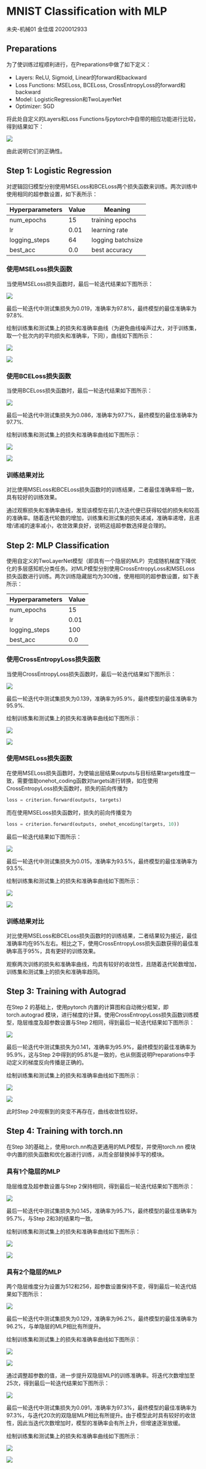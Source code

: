 # MNIST Classification with MLP
未央-机械01 金佳熠 2020012933

## Preparations

为了使训练过程顺利进行，在Preparations中做了如下定义：
- Layers: ReLU, Sigmoid, Linear的forward和backward
- Loss Functions: MSELoss, BCELoss, CrossEntropyLoss的forward和backward
- Model: LogisticRegression和TwoLayerNet
- Optimizer: SGD

将此处自定义的Layers和Loss Functions与pytorch中自带的相应功能进行比较，得到结果如下：

![](result/verification.jpg)

由此说明它们的正确性。

## Step 1: Logistic Regression
对逻辑回归模型分别使用MSELoss和BCELoss两个损失函数来训练。两次训练中使用相同的超参数设置，如下表所示：

| Hyperparameters | Value | Meaning |
| --------------- | ----- | ------- |
| num_epochs | 15 | training epochs |
| lr | 0.01 | learning rate |
| logging_steps | 64 | logging batchsize |
| best_acc | 0.0 | best accuracy |

### 使用MSELoss损失函数
当使用MSELoss损失函数时，最后一轮迭代结果如下图所示：

![](result/step1_mse_1.jpg)

最后一轮迭代中测试集损失为0.019，准确率为97.8%，最终模型的最佳准确率为97.8%.

绘制训练集和测试集上的损失和准确率曲线（为避免曲线噪声过大，对于训练集，
取一个批次内的平均损失和准确率，下同），曲线如下图所示：

![](result/step1_mse_2.jpg)

![](result/step1_mse_3.jpg)

### 使用BCELoss损失函数
当使用BCELoss损失函数时，最后一轮迭代结果如下图所示：

![](result/step1_bce_1.jpg)

最后一轮迭代中测试集损失为0.086，准确率为97.7%，最终模型的最佳准确率为97.7%.

绘制训练集和测试集上的损失和准确率曲线如下图所示：

![](result/step1_bce_2.jpg)

![](result/step1_bce_3.jpg)


### 训练结果对比
对比使用MSELoss和BCELoss损失函数时的训练结果，二者最佳准确率相一致，具有较好的训练效果。

通过观察损失和准确率曲线，发现该模型在前几次迭代便已获得较低的损失和较高的准确率。随着迭代轮数的增加，训练集和测试集的损失递减，准确率递增，且递增/递减的速率减小，收敛效果良好，说明这组超参数选择是合理的。

## Step 2: MLP Classification
使用自定义的TwoLayerNet模型（即具有一个隐层的MLP）完成随机梯度下降优化的多层感知机分类任务。对MLP模型分别使用CrossEntropyLoss和MSELoss损失函数进行训练。两次训练隐藏层均为300维，使用相同的超参数设置，如下表所示：

| Hyperparameters | Value | 
| --------------- | ----- | 
| num_epochs | 15 |
| lr | 0.01 |
| logging_steps | 100 | 
| best_acc | 0.0 | 

### 使用CrossEntropyLoss损失函数
当使用CrossEntropyLoss损失函数时，最后一轮迭代结果如下图所示：

![](result/step2_ce_1.jpg)

最后一轮迭代中测试集损失为0.139，准确率为95.9%，最终模型的最佳准确率为95.9%.

绘制训练集和测试集上的损失和准确率曲线如下图所示：

![](result/step2_ce_2.jpg)

![](result/step2_ce_3.jpg)

### 使用MSELoss损失函数
在使用MSELoss损失函数时，为使输出层结果outputs与目标结果targets维度一致，需要借助onehot_coding函数对targets进行转换，如在使用CrossEntropyLoss损失函数时，损失的前向传播为

```python
loss = criterion.forward(outputs, targets)
```

而在使用MSELoss损失函数时，损失的前向传播变为

```python
loss = criterion.forward(outputs, onehot_encoding(targets, 10))
```

最后一轮迭代结果如下图所示：

![](result/step2_mse_1.jpg)

最后一轮迭代中测试集损失为0.015，准确率为93.5%，最终模型的最佳准确率为93.5%.

绘制训练集和测试集上的损失和准确率曲线如下图所示：

![](result/step2_mse_2.jpg)

![](result/step2_mse_3.jpg)

### 训练结果对比
对比使用MSELoss和BCELoss损失函数时的训练结果，二者结果较为接近，最佳准确率均在95%左右。相比之下，使用CrossEntropyLoss损失函数获得的最佳准确率高于95%，具有更好的训练效果。

观察两次训练的损失和准确率曲线，均具有较好的收敛性，且随着迭代轮数增加，训练集和测试集上的损失和准确率趋同。

## Step 3: Training with Autograd
在Step 2 的基础上，使用pytorch 内置的计算图和自动微分框架，即torch.autograd 模块，进行梯度的计算。使用CrossEntropyLoss损失函数训练模型，隐层维度及超参数设置与Step 2相同，得到最后一轮迭代结果如下图所示：

![](result/step3_1.jpg)

最后一轮迭代中测试集损失为0.141，准确率为95.9%，最终模型的最佳准确率为95.9%，这与Step 2中得到的95.8%是一致的，也从侧面说明Preparations中手动定义的梯度反向传播是正确的。

绘制训练集和测试集上的损失和准确率曲线如下图所示：

![](result/step3_2.jpg)

![](result/step3_3.jpg)

此时Step 2中观察到的突变不再存在，曲线收敛性较好。

## Step 4: Training with torch.nn
在Step 3的基础上，使用torch.nn构造更通用的MLP模型，并使用torch.nn 模块中内置的损失函数和优化器进行训练，从而全部替换掉手写的模块。

### 具有1个隐层的MLP
隐层维度及超参数设置与Step 2保持相同，得到最后一轮迭代结果如下图所示：

![](result/step4_1_1.jpg)

最后一轮迭代中测试集损失为0.145，准确率为95.7%，最终模型的最佳准确率为95.7%，与Step 2和3的结果均一致。

绘制训练集和测试集上的损失和准确率曲线如下图所示：

![](result/step4_1_2.jpg)

![](result/step4_1_3.jpg)

### 具有2个隐层的MLP
两个隐层维度分为设置为512和256，超参数设置保持不变，得到最后一轮迭代结果如下图所示：

![](result/step4_2_1.jpg)

最后一轮迭代中测试集损失为0.129，准确率为96.2%，最终模型的最佳准确率为96.2%，与单隐层的MLP相比有所提升。

绘制训练集和测试集上的损失和准确率曲线如下图所示：

![](result/step4_2_2.jpg)

![](result/step4_2_3.jpg)

通过调整超参数的值，进一步提升双隐层MLP的训练准确率。将迭代次数增加至25次，得到最后一轮迭代结果如下图所示：

![](result/step4_best_1.jpg)

最后一轮迭代中测试集损失为0.091，准确率为97.3%，最终模型的最佳准确率为97.3%，与迭代20次的双隐层MLP相比有所提升。由于模型此时具有较好的收敛性，因此当迭代次数增加时，模型的准确率会有所上升，但增速逐渐放缓。

绘制训练集和测试集上的损失和准确率曲线如下图所示：

![](result/step4_best_2.jpg)

![](result/step4_best_3.jpg)
